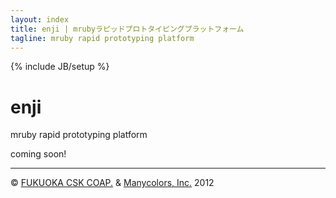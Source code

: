 ```yaml
---
layout: index
title: enji | mrubyラピッドプロトタイピングプラットフォーム
tagline: mruby rapid prototyping platform
---
```

{% include JB/setup %}
<!-- Example row of columns -->
<div class="row">
  <div class="hero-unit span5 offset3">
    <h1 class="enji">enji</h1><span>mruby rapid prototyping platform</span>
    <p>coming soon!</p>
  </div>
</div>

<hr>

<footer>
        <p>&copy; <a href="http://www.csk.com/fukuoka/corp/index.html">FUKUOKA CSK COAP.</a> &amp; <a href="http://www.manycolors-inc.com">Manycolors, Inc.</a> 2012</p>
</footer>


